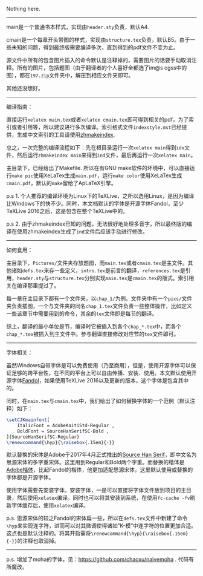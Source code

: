Nothing here.

----

main是一个普通书本样式，实现由`header.sty`负责，默认A4. 

cmain是一个每章开头带图的样式，实现由`structure.tex`负责，默认B5。由于一些未知的问题，得到最终版需要编译多次，直到得到的pdf文件不变为止。

源文件中所有的包含图片插入的命令默认是注释掉的，需要图片的话要手动取消注释。所有的图片，包括题图（由于翻译者的个人喜好全都选了im@s cgss中的图），都在`197.zip`文件夹中，解压到相应文件夹即可。

其他还没想好。

----

编译指南：

直接运行`xelatex main.tex`或者`xelatex cmain.tex`即可得到相关的pdf，为了索引或者引用等，所以建议进行多次编译。索引格式文件`indexstyle.mst`已经提供，生成中文索引的工具请使用[zhmakeindex](https://www.ctan.org/pkg/zhmakeindex?lang=en).

总之，一次完整的编译流程如下：先在根目录运行一次`xelatex main`得到`idx`文件，然后运行`zhmakeindex main`来得到`ind`文件，最后再运行一次`xelatex main`。

主目录下，已经给出了Makefile. 所以在有GNU make软件的环境中，可以直接运行`make pic`使用XeLaTex生成`main.pdf`，运行`make color`使用XeLaTex生成`cmain.pdf`，默认的`make`留给了ApLaTeX引擎。

p.s 1. 个人推荐的编译环境为Linux下的TeXLive，之所以选用Linux，是因为编译比Windows下的快不少。同时，本文档默认的字体是开源字体Fandol，至少TeXLive 2016之后，这是包含在整个TeXLive中的。

p.s 2. 由于zhmakeindex已知的问题，无法很好地处理多音字，所以最终版的编译在使用zhmakeindex生成了`ind`文件后应该手动进行修改。

-----

如何食用：

主目录下，`Pictures/`文件夹存放题图，而`main.tex`或者`cmain.tex`是主文件。其他诸如`defs.tex`来存一些定义，`intro.tex`是前言的翻译，`references.tex`是引用，`header.sty`与`structure.tex`分别实现`main.tex`是`cmain.tex`的版式。索引相关在编译那里提过了。

每一章在主目录下都有一个文件夹，以`chap_1/`为例。文件夹中有一个`pics/`文件夹负责插图，一个与文件夹的同名`chap_1.tex`文件负责一些整体操作，比如定义一些该章节中需要用到的命令，其余的`tex`文件即是每节的翻译。

综上，翻译的最小单位是节，编译时它被插入到各个`chap_*.tex`中，而各个`chap_*.tex`被插入到主文件中。参与翻译直接修改对应节的`tex`文件即可。

----

字体相关：

虽然Windows自带字体是可以免费使用（乃至商用），但是，使用开源字体可以保证足够的跨平台性，在不同的平台上可以自由传播、安装、使用。本文默认使用开源字体[Fandol](https://www.ctan.org/tex-archive/fonts/fandol?lang=en)，如果使用TeXLive 2016以及更新的版本，这个字体是包含其中的。

同时，在`main.tex`与`cmain.tex`中，我们给出了如何替换字体的一个范例（默认注释）如下：

```latex
\setCJKmainfont[
 	ItalicFont = AdobeKaitiStd-Regular ,
 	BoldFont = SourceHanSerifSC-Bold ,
]{SourceHanSerifSC-Regular}
\renewcommand{\hyp}{\raisebox{.15em}{-}}
```

默认替换的宋体是Adobe于2017年4月正式推出的[Source Han Serif](https://source.typekit.com/source-han-serif/cn/)，即中文名为思源宋体的多字重宋体。这里用到Regular和Bold两个字重。而替换的楷体是[Adobe楷体](https://typekit.com/fonts/adobe-kaiti)，比起Fandol的楷体，他更加适配思源宋体。这里默认使用或替换的字体都是开源字体。

使用字体需要先安装字体。安装字体，一是可以直接将字体文件放到项目的主目录，然后使用`xelatex`编译。同时也可以将其安装到系统，在使用`fc-cache -fv`刷新字体缓存后，使用`xelatex`编译。

p.s. 思源宋体的较之Fandol的宋体扁一些，所以在`defs.tex`文件中新建了命令`\hyp`来实现连字符，进而可以对其微调使得诸如“K-模”中连字符的位置更加合适。这点也是默认注释的。将其开启需将`\renewcommand{\hyp}{\raisebox{.15em}{-}}`的注释也取消掉。

----

p.s. 增加了moha的字体，见：https://github.com/chaoxu/naivemoha . 代码有所魔改。